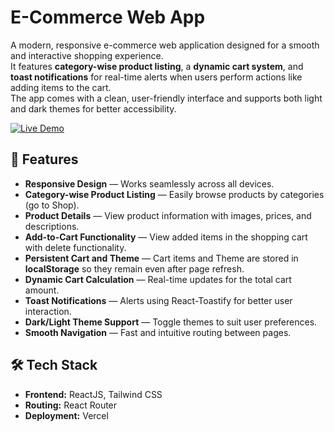 # E-Commerce Web App  
A modern, responsive e-commerce web application designed for a smooth and interactive shopping experience.  
It features **category-wise product listing**, a **dynamic cart system**, and **toast notifications** for real-time alerts when users perform actions like adding items to the cart.  
The app comes with a clean, user-friendly interface and supports both light and dark themes for better accessibility.  

[![Live Demo](https://img.shields.io/badge/Live-Demo-blue?style=for-the-badge&logo=vercel)](https://e-commerce-flame-sigma.vercel.app/)

## 🚀 Features  

- **Responsive Design** — Works seamlessly across all devices.  
- **Category-wise Product Listing** — Easily browse products by categories (go to Shop).  
- **Product Details** — View product information with images, prices, and descriptions.  
- **Add-to-Cart Functionality** — View added items in the shopping cart with delete functionality.
- **Persistent Cart and Theme** — Cart items and Theme are stored in **localStorage** so they remain even after page refresh. 
- **Dynamic Cart Calculation** — Real-time updates for the total cart amount.  
- **Toast Notifications** — Alerts using React-Toastify for better user interaction.  
- **Dark/Light Theme Support** — Toggle themes to suit user preferences.  
- **Smooth Navigation** — Fast and intuitive routing between pages.  

## 🛠 Tech Stack  

- **Frontend:** ReactJS, Tailwind CSS  
- **Routing:** React Router   
- **Deployment:** Vercel  


